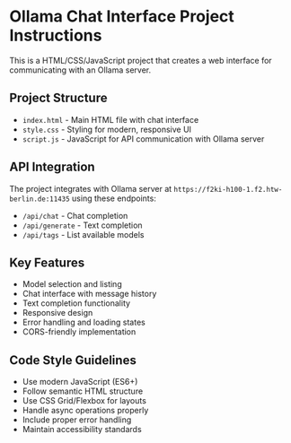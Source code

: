 <!-- Use this file to provide workspace-specific custom instructions to Copilot. For more details, visit https://code.visualstudio.com/docs/copilot/copilot-customization#_use-a-githubcopilotinstructionsmd-file -->

# Ollama Chat Interface Project Instructions

This is a HTML/CSS/JavaScript project that creates a web interface for communicating with an Ollama server.

## Project Structure
- `index.html` - Main HTML file with chat interface
- `style.css` - Styling for modern, responsive UI
- `script.js` - JavaScript for API communication with Ollama server

## API Integration
The project integrates with Ollama server at `https://f2ki-h100-1.f2.htw-berlin.de:11435` using these endpoints:
- `/api/chat` - Chat completion
- `/api/generate` - Text completion
- `/api/tags` - List available models

## Key Features
- Model selection and listing
- Chat interface with message history
- Text completion functionality
- Responsive design
- Error handling and loading states
- CORS-friendly implementation

## Code Style Guidelines
- Use modern JavaScript (ES6+)
- Follow semantic HTML structure
- Use CSS Grid/Flexbox for layouts
- Handle async operations properly
- Include proper error handling
- Maintain accessibility standards
